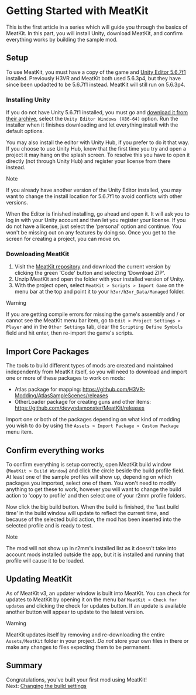 ﻿# Getting Started with MeatKit
This is the first article in a series which will guide you through the basics of MeatKit.
In this part, you will install Unity, download MeatKit, and confirm everything works by building the sample mod.

## Setup
To use MeatKit, you must have a copy of the game and [Unity Editor 5.6.7f1](https://unity.com/releases/editor/whats-new/5.6.7) installed. Previously H3VR and MeatKit both used 5.6.3p4, but they have since been updadted to be 5.6.7f1 instead. MeatKit will still run on 5.6.3p4.

### Installing Unity
If you do not have Unity 5.6.7f1 installed, you must go and [download it from their archive](https://unity.com/releases/editor/whats-new/5.6.7), select the `Unity Editor Windows (X86-64)` option. Run the installer when it finishes downloading and let everything install with the default options.

You may also install the editor with Unity Hub, if you prefer to do it that way. If you choose to use Unity Hub, know that the first time you try and open a project it may hang on the splash screen. To resolve this you have to open it directly (not through Unity Hub) and register your license from there instead.

> [!NOTE]
> If you already have another version of the Unity Editor installed, you may want to change the install location for 5.6.7f1 to avoid conflicts with other versions.

When the Editor is finished installing, go ahead and open it. It will ask you to log in with your Unity account and then let you register your license. If you do not have a license, just select the 'personal' option and continue. You won't be missing out on any features by doing so. Once you get to the screen for creating a project, you can move on.

### Downloading MeatKit
1. Visit the [MeatKit repository](https://github.com/H3VR-Modding/MeatKit) and download the current version by clicking the green 'Code' button and selecting 'Download ZIP'.
2. Unzip MeatKit and open the folder with your installed version of Unity.
3. With the project open, select `MeatKit > Scripts > Import Game` on the menu bar at the top and point it to your `h3vr/h3vr_Data/Managed` folder.

> [!WARNING]
> If you are getting compile errors for missing the game's assembly and / or cannot see the MeatKit menu bar item, go to `Edit > Project Settings > Player` and in the `Other Settings` tab, clear the `Scripting Define Symbols` field and hit enter, then re-import the game's scripts.

## Import Core Packages
The tools to build different types of mods are created and maintained independently from MeatKit itself, so you will need to download and import one or more of these packages to work on mods:

* Atlas package for mapping: https://github.com/H3VR-Modding/AtlasSampleScenes/releases
* OtherLoader package for creating guns and other items: https://github.com/devyndamonster/MeatKit/releases

Import one or both of the packages depending on what kind of modding you wish to do by using the `Assets > Import Package > Custom Package` menu item. 

## Confirm everything works
To confirm everything is setup correctly, open MeatKit build window (`MeatKit > Build Window`) and click the circle beside the build profile field. At least one of the sample profiles will show up, depending on which packages you imported, select one of them.
You won't need to modify anything to get these to work, however you will want to change the build action to 'copy to profile' and then select one of your r2mm profile folders.

Now click the big build button. When the build is finished, the 'last build time' in the build window will update to reflect the current time, and because of the selected build action, the mod has been inserted into the selected profile and is ready to test.

> [!NOTE]
> The mod will not show up in r2mm's installed list as it doesn't take into account mods installed outside the app, but it is installed and running that profile will cause it to be loaded.

## Updating MeatKit
As of MeatKit v3, an updater window is built into MeatKit. You can check for updates to MeatKit by opening it on the menu bar `MeatKit > Check for updates` and clicking the check for updates button. If an update is available another button will appear to update to the latest version. 

> [!WARNING]
> MeatKit updates itself by removing and re-downloading the entire `Assets/MeatKit` folder in your project. _Do not_ store your own files in there or make any changes to files expecting them to be permanent.

## Summary
Congratulations, you've built your first mod using MeatKit!  
Next: [Changing the build settings](2_build_profile.md)
